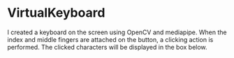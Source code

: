 # VirtualKeyboard

I created a keyboard on the screen using OpenCV and mediapipe.
When the index and middle fingers are attached on the button, a clicking action is performed. The clicked characters will be displayed in the box below.
